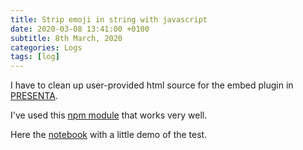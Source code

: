 ```yaml
---
title: Strip emoji in string with javascript
date: 2020-03-08 13:41:00 +0100
subtitle: 8th March, 2020
categories: Logs
tags: [log]
---
```


I have to clean up user-provided html source for the embed plugin in [PRESENTA](https://www.presenta.cc/).

I've used this [npm module](https://github.com/nizaroni/emoji-strip) that works very well.

Here the [notebook](https://observablehq.com/d/f3f98c574c7f6fc0) with a little demo of the test.